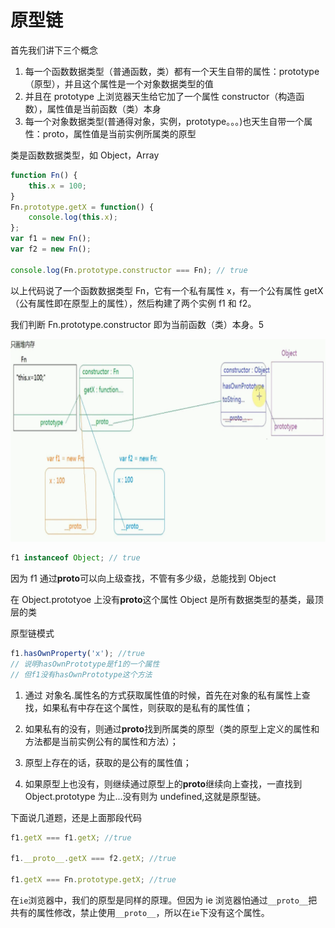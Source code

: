 # 原型链

首先我们讲下三个概念

1. 每一个函数数据类型（普通函数，类）都有一个天生自带的属性：prototype（原型），并且这个属性是一个对象数据类型的值
2. 并且在 prototype 上浏览器天生给它加了一个属性 constructor（构造函数），属性值是当前函数（类）本身
3. 每一个对象数据类型(普通得对象，实例，prototype。。。)也天生自带一个属性：proto，属性值是当前实例所属类的原型

类是函数数据类型，如 Object，Array

```js
function Fn() {
	this.x = 100;
}
Fn.prototype.getX = function() {
	console.log(this.x);
};
var f1 = new Fn();
var f2 = new Fn();

console.log(Fn.prototype.constructor === Fn); // true
```

以上代码说了一个函数数据类型 Fn，它有一个私有属性 x，有一个公有属性 getX（公有属性即在原型上的属性），然后构建了两个实例 f1 和 f2。

我们判断 Fn.prototype.constructor 即为当前函数（类）本身。5

![运行结果](../img/5.png)

```js
f1 instanceof Object; // true
```

因为 f1 通过**proto**可以向上级查找，不管有多少级，总能找到 Object

在 Object.prototyoe 上没有**proto**这个属性 Object 是所有数据类型的基类，最顶层的类

原型链模式

```js
f1.hasOwnProperty('x'); //true
// 说明hasOwnPrototype是f1的一个属性
// 但f1没有hasOwnPrototype这个方法
```

1. 通过 对象名.属性名的方式获取属性值的时候，首先在对象的私有属性上查找，如果私有中存在这个属性，则获取的是私有的属性值；

2. 如果私有的没有，则通过**proto**找到所属类的原型（类的原型上定义的属性和方法都是当前实例公有的属性和方法）；

3. 原型上存在的话，获取的是公有的属性值；

4. 如果原型上也没有，则继续通过原型上的**proto**继续向上查找，一直找到 Object.prototype 为止...没有则为 undefined,这就是原型链。

下面说几道题，还是上面那段代码

```js
f1.getX === f1.getX; //true

f1.__proto__.getX === f2.getX; //true

f1.getX === Fn.prototype.getX; //true
```

在`ie`浏览器中，我们的原型是同样的原理。但因为 ie 浏览器怕通过`__proto__`把共有的属性修改，禁止使用`__proto__`，所以在`ie`下没有这个属性。
